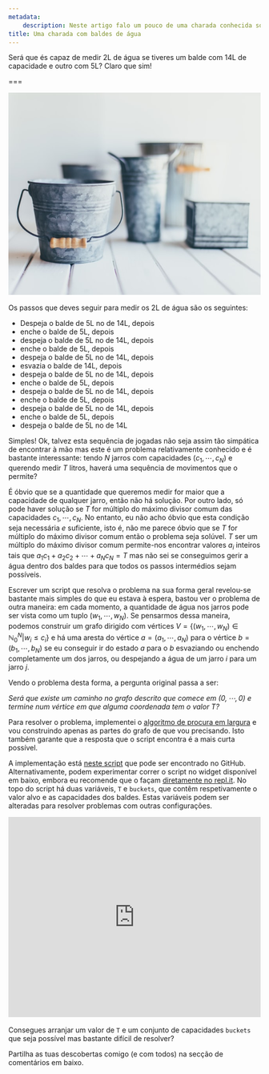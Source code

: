 ```yaml
---
metadata:
    description: Neste artigo falo um pouco de uma charada conhecida sobre medir quantidades.
title: Uma charada com baldes de água
---
```


Será que és capaz de medir $2$L de água se tiveres um balde com $14$L de capacidade e outro com $5$L? Claro que sim!

===

![some gray tin (?) buckets](buckets.jpg "Photo by Carolyn V on Unsplash")

Os passos que deves seguir para medir os $2$L de água são os seguintes:

 - Despeja o balde de $5$L no de $14$L, depois
 - enche o balde de $5$L, depois
 - despeja o balde de $5$L no de $14$L, depois
 - enche o balde de $5$L, depois
 - despeja o balde de $5$L no de $14$L, depois
 - esvazia o balde de $14$L, depois
 - despeja o balde de $5$L no de $14$L, depois
 - enche o balde de $5$L, depois
 - despeja o balde de $5$L no de $14$L, depois
 - enche o balde de $5$L, depois
 - despeja o balde de $5$L no de $14$L, depois
 - enche o balde de $5$L, depois
 - despeja o balde de $5$L no de $14$L

Simples! Ok, talvez esta sequência de jogadas não seja assim tão simpática de encontrar à mão mas este é um problema relativamente conhecido e é bastante interessante: tendo $N$ jarros com capacidades $(c_1, \cdots, c_N)$ e querendo medir $T$ litros, haverá uma sequência de movimentos que o permite?

É óbvio que se a quantidade que queremos medir for maior que a capacidade de qualquer jarro, então não há solução. Por outro lado, só pode haver solução se $T$ for múltiplo do máximo divisor comum das capacidades $c_1, \cdots, c_N$. No entanto, eu não acho óbvio que esta condição seja necessária _e_ suficiente, isto é, não me parece óbvio que se $T$ for múltiplo do máximo divisor comum então o problema seja solúvel. $T$ ser um múltiplo do máximo divisor comum permite-nos encontrar valores $a_i$ inteiros tais que $a_1c_1 + a_2c_2 + \cdots + a_Nc_N = T$ mas não sei se conseguimos gerir a água dentro dos baldes para que todos os passos intermédios sejam possíveis.

Escrever um script que resolva o problema na sua forma geral revelou-se bastante mais simples do que eu estava à espera, bastou ver o problema de outra maneira: em cada momento, a quantidade de água nos jarros pode ser vista como um tuplo $(w_1, \cdots, w_N)$. Se pensarmos dessa maneira, podemos construir um grafo dirigido com vértices $V = \{(w_1,\cdots, w_N) \in \mathbb{N}_0^N | w_i\leq c_i \}$ e há uma aresta do vértice $a = (a_1, \cdots, a_N)$ para o vértice $b = (b_1, \cdots, b_N)$ se eu conseguir ir do estado $a$ para o $b$ esvaziando ou enchendo completamente um dos jarros, ou despejando a água de um jarro $i$ para um jarro $j$.

Vendo o problema desta forma, a pergunta original passa a ser:

_Será que existe um caminho no grafo descrito que comece em $(0, \cdots, 0)$ e termine num vértice em que alguma coordenada tem o valor $T$?_

Para resolver o problema, implementei o [algoritmo de procura em largura](https://pt.wikipedia.org/wiki/Busca_em_largura) e vou construindo apenas as partes do grafo de que vou precisando. Isto também garante que a resposta que o script encontra é a mais curta possível.

A implementação está [neste script](https://github.com/RojerGS/projects/blob/master/misc/bucketSolver.py) que pode ser encontrado no GitHub. Alternativamente, podem experimentar correr o script no widget disponível em baixo, embora eu recomende que o façam [diretamente no repl.it](https://repl.it/@RojerGS/PoisedRepentantIndianjackal). No topo do script há duas variáveis, `T` e `buckets`, que contêm respetivamente o valor alvo e as capacidades dos baldes. Estas variáveis podem ser alteradas para resolver problemas com outras configurações.

<iframe allowfullscreen="true" allowtransparency="true" frameborder="no" height="400px" sandbox="allow-forms allow-pointer-lock allow-popups allow-same-origin allow-scripts allow-modals" scrolling="no" src="https://repl.it/@RojerGS/WaterBuckets?lite=true" width="100%"></iframe>

Consegues arranjar um valor de `T` e um conjunto de capacidades `buckets` que seja possível mas bastante difícil de resolver?

Partilha as tuas descobertas comigo (e com todos) na secção de comentários em baixo.
